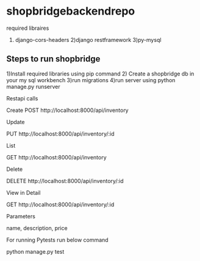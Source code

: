 # shopbridgebackendrepo
required libraires
1) django-cors-headers
2)django restframework
3)py-mysql

Steps to run shopbridge
-----------------------
1)Install required libraries using pip command
2) Create a shopbridge db in your my sql workbench
3)run migrations
4)run server using python manage.py runserver

Restapi calls

Create
 POST http://localhost:8000/api/inventory

Update

PUT http://localhost:8000/api/inventory/:id

List

GET http://localhost:8000/api/inventory

Delete

DELETE http://localhost:8000/api/inventory/:id

View in Detail

GET http://localhost:8000/api/inventory/:id

Parameters

name,
description,
price


For running Pytests run below command

python manage.py test
